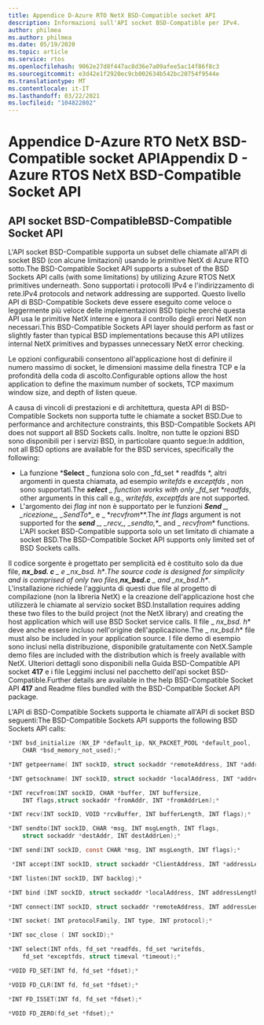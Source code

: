 ```yaml
---
title: Appendice D-Azure RTO NetX BSD-Compatible socket API
description: Informazioni sull'API socket BSD-Compatible per IPv4.
author: philmea
ms.author: philmea
ms.date: 05/19/2020
ms.topic: article
ms.service: rtos
ms.openlocfilehash: 9062e27d8f447ac8d36e7a09afee5ac14f86f8c3
ms.sourcegitcommit: e3d42e1f2920ec9cb002634b542bc20754f9544e
ms.translationtype: MT
ms.contentlocale: it-IT
ms.lasthandoff: 03/22/2021
ms.locfileid: "104822802"
---
```

# <a name="appendix-d---azure-rtos-netx-bsd-compatible-socket-api"></a><span data-ttu-id="78732-103">Appendice D-Azure RTO NetX BSD-Compatible socket API</span><span class="sxs-lookup"><span data-stu-id="78732-103">Appendix D - Azure RTOS NetX BSD-Compatible Socket API</span></span>

## <a name="bsd-compatible-socket-api"></a><span data-ttu-id="78732-104">API socket BSD-Compatible</span><span class="sxs-lookup"><span data-stu-id="78732-104">BSD-Compatible Socket API</span></span>

<span data-ttu-id="78732-105">L'API socket BSD-Compatible supporta un subset delle chiamate all'API di socket BSD (con alcune limitazioni) usando le primitive NetX di Azure RTO sotto.</span><span class="sxs-lookup"><span data-stu-id="78732-105">The BSD-Compatible Socket API supports a subset of the BSD Sockets API calls (with some limitations) by utilizing Azure RTOS NetX primitives underneath.</span></span> <span data-ttu-id="78732-106">Sono supportati i protocolli IPv4 e l'indirizzamento di rete.</span><span class="sxs-lookup"><span data-stu-id="78732-106">IPv4 protocols and network addressing are supported.</span></span> <span data-ttu-id="78732-107">Questo livello API di BSD-Compatible Sockets deve essere eseguito come veloce o leggermente più veloce delle implementazioni BSD tipiche perché questa API usa le primitive NetX interne e ignora il controllo degli errori NetX non necessari.</span><span class="sxs-lookup"><span data-stu-id="78732-107">This BSD-Compatible Sockets API layer should perform as fast or slightly faster than typical BSD implementations because this API utilizes internal NetX primitives and bypasses unnecessary NetX error checking.</span></span>

<span data-ttu-id="78732-108">Le opzioni configurabili consentono all'applicazione host di definire il numero massimo di socket, le dimensioni massime della finestra TCP e la profondità della coda di ascolto.</span><span class="sxs-lookup"><span data-stu-id="78732-108">Configurable options allow the host application to define the maximum number of sockets, TCP maximum window size, and depth of listen queue.</span></span>

<span data-ttu-id="78732-109">A causa di vincoli di prestazioni e di architettura, questa API di BSD-Compatible Sockets non supporta tutte le chiamate a socket BSD.</span><span class="sxs-lookup"><span data-stu-id="78732-109">Due to performance and architecture constraints, this BSD-Compatible Sockets API does not support all BSD Sockets calls.</span></span> <span data-ttu-id="78732-110">Inoltre, non tutte le opzioni BSD sono disponibili per i servizi BSD, in particolare quanto segue:</span><span class="sxs-lookup"><span data-stu-id="78732-110">In addition, not all BSD options are available for the BSD services, specifically the following:</span></span>

- <span data-ttu-id="78732-111">La funzione \***Select** _ funziona solo con _fd_set \* readfds \*, altri argomenti in questa chiamata, ad esempio *writefds* e *exceptfds* , non sono supportati.</span><span class="sxs-lookup"><span data-stu-id="78732-111">The ***select** _ function works with only _fd_set \*readfds*, other arguments in this call e.g., *writefds*, *exceptfds* are not supported.</span></span>
- <span data-ttu-id="78732-112">L'argomento dei *flag int* non è supportato per le funzioni ***Send** _, _*_ricezione_*_, _*_SendTo_\*_ e _ \*_recvfrom_\*\*.</span><span class="sxs-lookup"><span data-stu-id="78732-112">The *int flags* argument is not supported for the ***send** _, _*_recv_*_, _*_sendto,_*_ and _ *_recvfrom_** functions.</span></span> <span data-ttu-id="78732-113">L'API socket BSD-Compatible supporta solo un set limitato di chiamate a socket BSD.</span><span class="sxs-lookup"><span data-stu-id="78732-113">The BSD-Compatible Socket API supports only limited set of BSD Sockets calls.</span></span>

<span data-ttu-id="78732-114">Il codice sorgente è progettato per semplicità ed è costituito solo da due file, ***nx_bsd. c** _ e _*_nx_bsd. h_\*_.</span><span class="sxs-lookup"><span data-stu-id="78732-114">The source code is designed for simplicity and is comprised of only two files,***nx_bsd.c** _ and _*_nx_bsd.h_\*_.</span></span> <span data-ttu-id="78732-115">L'installazione richiede l'aggiunta di questi due file al progetto di compilazione (non la libreria NetX) e la creazione dell'applicazione host che utilizzerà le chiamate al servizio socket BSD.</span><span class="sxs-lookup"><span data-stu-id="78732-115">Installation requires adding these two files to the build project (not the NetX library) and creating the host application which will use BSD Socket service calls.</span></span> <span data-ttu-id="78732-116">Il file _ *_nx_bsd. h_*\* deve anche essere incluso nell'origine dell'applicazione.</span><span class="sxs-lookup"><span data-stu-id="78732-116">The _ *_nx_bsd.h_*\* file must also be included in your application source.</span></span> <span data-ttu-id="78732-117">I file demo di esempio sono inclusi nella distribuzione, disponibile gratuitamente con NetX.</span><span class="sxs-lookup"><span data-stu-id="78732-117">Sample demo files are included with the distribution which is freely available with NetX.</span></span> <span data-ttu-id="78732-118">Ulteriori dettagli sono disponibili nella Guida BSD-Compatible API socket **417** e i file Leggimi inclusi nel pacchetto dell'api socket BSD-Compatible.</span><span class="sxs-lookup"><span data-stu-id="78732-118">Further details are available in the help BSD-Compatible Socket API **417** and Readme files bundled with the BSD-Compatible Socket API package.</span></span>

<span data-ttu-id="78732-119">L'API di BSD-Compatible Sockets supporta le chiamate all'API di socket BSD seguenti:</span><span class="sxs-lookup"><span data-stu-id="78732-119">The BSD-Compatible Sockets API supports the following BSD Sockets API calls:</span></span>

```C
*INT bsd_initialize (NX_IP *default_ip, NX_PACKET_POOL *default_pool,
    CHAR *bsd_memory_not_used);*

*INT getpeername( INT sockID, struct sockaddr *remoteAddress, INT *addressLength);*

*INT getsockname( INT sockID, struct sockaddr *localAddress, INT *addressLength);*

*INT recvfrom(INT sockID, CHAR *buffer, INT buffersize,
    INT flags,struct sockaddr *fromAddr, INT *fromAddrLen);*

*INT recv(INT sockID, VOID *rcvBuffer, INT bufferLength, INT flags);*

*INT sendto(INT sockID, CHAR *msg, INT msgLength, INT flags,
    struct sockaddr *destAddr, INT destAddrLen);*

*INT send(INT sockID, const CHAR *msg, INT msgLength, INT flags);*

 *INT accept(INT sockID, struct sockaddr *ClientAddress, INT *addressLength);*

*INT listen(INT sockID, INT backlog);*

*INT bind (INT sockID, struct sockaddr *localAddress, INT addressLength);*

*INT connect(INT sockID, struct sockaddr *remoteAddress, INT addressLength);*

*INT socket( INT protocolFamily, INT type, INT protocol);*

*INT soc_close ( INT sockID);*

*INT select(INT nfds, fd_set *readfds, fd_set *writefds,
    fd_set *exceptfds, struct timeval *timeout);*

*VOID FD_SET(INT fd, fd_set *fdset);*

*VOID FD_CLR(INT fd, fd_set *fdset);*

*INT FD_ISSET(INT fd, fd_set *fdset);*

*VOID FD_ZERO(fd_set *fdset);*

```
